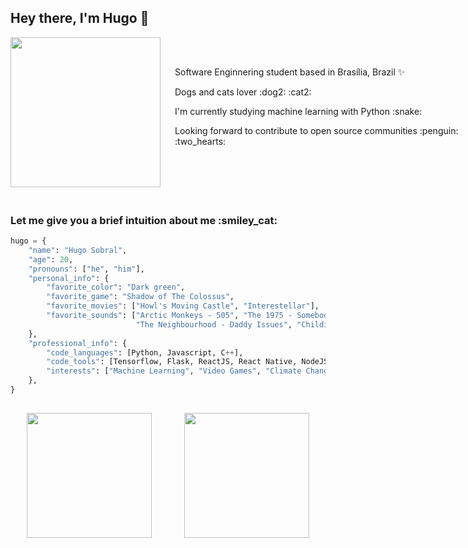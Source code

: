 <h2> Hey there, I'm Hugo 👋 </h2>

<div style="display: flex; width: 80vw; align-items: center">
    <img align="left" src="https://media.giphy.com/media/xUOxfpwk1Ghv7cEyvm/giphy.gif" width="240">
    <div>
        <p style="margin-left: 20px">Software Enginnering student based in Brasília, Brazil ✨</p> 
        <p style="margin-left: 20px">Dogs and cats lover :dog2: :cat2:</p>
        <p style="margin-left: 20px">I'm currently studying machine learning with Python :snake:</p>
        <p style="margin-left: 20px">Looking forward to contribute to open source communities :penguin: :two_hearts:</p>
        <br/>
    </div>
</div>

<h3 style="padding-top: 20px;"> Let me give you a brief intuition about me :smiley_cat:</h3>

```python
hugo = {
    "name": "Hugo Sobral",
    "age": 20,
    "pronouns": ["he", "him"],
    "personal_info": {
        "favorite_color": "Dark green",
        "favorite_game": "Shadow of The Colossus",
        "favorite_movies": ["Howl's Moving Castle", "Interestellar"],
        "favorite_sounds": ["Arctic Monkeys - 505", "The 1975 - Somebody Else",
                            "The Neighbourhood - Daddy Issues", "Childish Gambino - Redbone"],
    },
    "professional_info": {
        "code_languages": [Python, Javascript, C++],
        "code_tools": [Tensorflow, Flask, ReactJS, React Native, NodeJS],
        "interests": ["Machine Learning", "Video Games", "Climate Change", "Environment"],
    },
}
```

<div style="display: flex; justify-content: center; padding-top: 15px; padding-bottom: 20px;"> 
    <div style="display: flex; justify-content: space-around; width: 75vw">
      <img height="200" src="https://github-readme-stats.vercel.app/api?username=KiSobral&count_private=true&show_icons=true&hide_border=false&line_height=20&title_color=1f8c19&icon_color=24c21b"/>
      <img height="200" src="https://github-readme-stats.vercel.app/api/top-langs/?username=KiSobral&layout=compact&title_color=1f8c19"/>
    </div>
</div>
